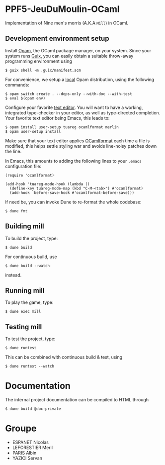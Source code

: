# PPF5-JeuDuMoulin-OCaml

Implementation of Nine men's morris (A.K.A `Mill`) in OCaml.

## Development environment setup

Install [Opam](https://opam.ocaml.org/doc/Install.html), the OCaml
package manager, on your system. Since your system runs
[Guix](https://guix.gnu.org/), you can easily obtain a suitable
throw-away programming environment using

```
$ guix shell -m .guix/manifest.scm
```

For convenience, we setup a [local](https://opam.ocaml.org/blog/opam-local-switches/) Opam distribution, using the following commands:

```
$ opam switch create . --deps-only --with-doc --with-test
$ eval $(opam env)
```

Configure your favorite [text
editor](http://dev.realworldocaml.org/install.html#editor-setup). You
will want to have a working, integrated type-checker in your editor,
as well as type-directed completion. Your favorite text editor being
Emacs, this leads to:

```
$ opam install user-setup tuareg ocamlformat merlin
$ opam user-setup install
```

Make sure that your text editor applies
[OCamlformat](https://ocaml.org/p/ocamlformat/0.22.4/doc/editor_setup.html#editor-setup)
each time a file is modified, this helps settle styling war and avoids
line-noisy patches down the line.

In Emacs, this amounts to adding the following lines to your `.emacs`
configuration file:

```elisp
(require 'ocamlformat)

(add-hook 'tuareg-mode-hook (lambda ()
  (define-key tuareg-mode-map (kbd "C-M-<tab>") #'ocamlformat)
  (add-hook 'before-save-hook #'ocamlformat-before-save)))
```

If need be, you can invoke Dune to re-format the whole codebase:

```
$ dune fmt
```

## Building mill

To build the project, type:

```
$ dune build
```

For continuous build, use

```
$ dune build --watch
```

instead.

## Running mill

To play the game, type:

```
$ dune exec mill
```

## Testing mill

To test the project, type:

```
$ dune runtest
```

This can be combined with continuous build & test, using

```
$ dune runtest --watch
```

# Documentation

The internal project documentation can be compiled to HTML through

```
$ dune build @doc-private
```

# Groupe

- ESPANET Nicolas
- LEFORESTIER Meril
- PARIS Albin
- YAZICI Servan